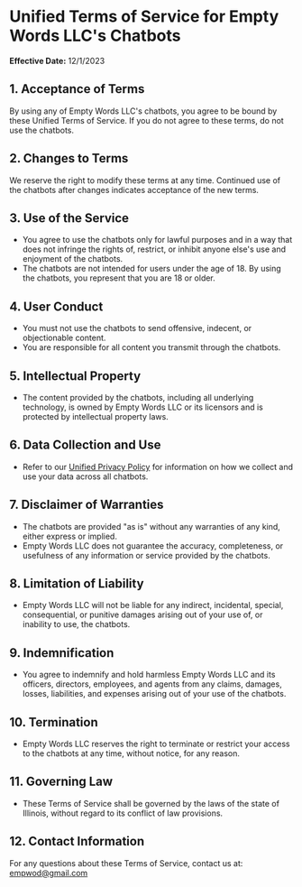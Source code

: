 # Unified Terms of Service for Empty Words LLC's Chatbots

**Effective Date:** 12/1/2023

## 1. Acceptance of Terms
By using any of Empty Words LLC's chatbots, you agree to be bound by these Unified Terms of Service. If you do not agree to these terms, do not use the chatbots.

## 2. Changes to Terms
We reserve the right to modify these terms at any time. Continued use of the chatbots after changes indicates acceptance of the new terms.

## 3. Use of the Service
- You agree to use the chatbots only for lawful purposes and in a way that does not infringe the rights of, restrict, or inhibit anyone else's use and enjoyment of the chatbots.
- The chatbots are not intended for users under the age of 18. By using the chatbots, you represent that you are 18 or older.

## 4. User Conduct
- You must not use the chatbots to send offensive, indecent, or objectionable content.
- You are responsible for all content you transmit through the chatbots.

## 5. Intellectual Property
- The content provided by the chatbots, including all underlying technology, is owned by Empty Words LLC or its licensors and is protected by intellectual property laws.

## 6. Data Collection and Use
- Refer to our [Unified Privacy Policy](Unified_Privacy_Policy.md) for information on how we collect and use your data across all chatbots.

## 7. Disclaimer of Warranties
- The chatbots are provided "as is" without any warranties of any kind, either express or implied.
- Empty Words LLC does not guarantee the accuracy, completeness, or usefulness of any information or service provided by the chatbots.

## 8. Limitation of Liability
- Empty Words LLC will not be liable for any indirect, incidental, special, consequential, or punitive damages arising out of your use of, or inability to use, the chatbots.

## 9. Indemnification
- You agree to indemnify and hold harmless Empty Words LLC and its officers, directors, employees, and agents from any claims, damages, losses, liabilities, and expenses arising out of your use of the chatbots.

## 10. Termination
- Empty Words LLC reserves the right to terminate or restrict your access to the chatbots at any time, without notice, for any reason.

## 11. Governing Law
- These Terms of Service shall be governed by the laws of the state of Illinois, without regard to its conflict of law provisions.

## 12. Contact Information
For any questions about these Terms of Service, contact us at: empwod@gmail.com
